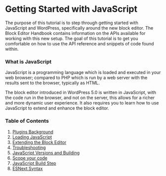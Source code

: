 # Getting Started with JavaScript

The purpose of this tutorial is to step through getting started with JavaScript and WordPress, specifically around the new block editor. The Block Editor Handbook contains information on the APIs available for working with this new setup. The goal of this tutorial is to get you comfortable on how to use the API reference and snippets of code found within.

### What is JavaScript

JavaScript is a programming language which is loaded and executed in your web browser; compared to PHP which is run by a web server with the results sent to the browser, typically as HTML.

The block editor introduced in WordPress 5.0 is written in JavaScript, with the code run in the browser, and not on the server, this allows for a richer and more dynamic user experience. It also requires you to learn how to use JavaScript to extend and enhance the block editor.

### Table of Contents

1. [Plugins Background](/docs/designers-developers/developers/tutorials/javascript/plugins-background.md)
2. [Loading JavaScript](/docs/designers-developers/developers/tutorials/javascript/loading-javascript.md)
3. [Extending the Block Editor](/docs/designers-developers/developers/tutorials/javascript/extending-the-block-editor.md)
4. [Troubleshooting](/docs/designers-developers/developers/tutorials/javascript/troubleshooting.md)
5. [JavaScript Versions and Building](/docs/designers-developers/developers/tutorials/javascript/versions-and-building.md)
6. [Scope your code](/docs/designers-developers/developers/tutorials/javascript/scope-your-code.md)
7. [JavaScript Build Step](/docs/designers-developers/developers/tutorials/javascript/js-build-setup.md)
8. [ESNext Syntax](/docs/designers-developers/developers/tutorials/javascript/esnext-js.md)
